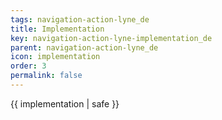 ```yaml
---
tags: navigation-action-lyne_de
title: Implementation
key: navigation-action-lyne-implementation_de
parent: navigation-action-lyne_de
icon: implementation
order: 3
permalink: false  
---
```

 {{ implementation | safe }}


